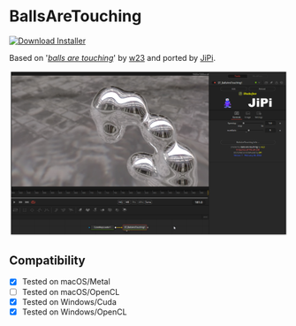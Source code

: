 # BallsAreTouching
[![Download Installer](https://img.shields.io/static/v1?label=Download&message=BallsAreTouching-Installer.lua&color=blue)](https://github.com/nmbr73/Shadertoys/releases/download/V1.1/BallsAreTouching-Installer.lua "Installer")

Based on '_[balls are touching](https://www.shadertoy.com/view/MdlGWn)_' by [w23](https://www.shadertoy.com/user/w23) and ported by [JiPi](../../Site/Profiles/JiPi.md).

[![Thumbnail](BallsAreTouching.png)](https://www.shadertoy.com/view/MdlGWn "View on Shadertoy.com")


## Compatibility
- [x] Tested on macOS/Metal
- [ ] Tested on macOS/OpenCL
- [X] Tested on Windows/Cuda
- [X] Tested on Windows/OpenCL
